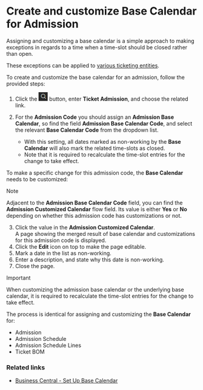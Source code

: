 # Create and customize Base Calendar for Admission

Assigning and customizing a base calendar is a simple approach to making exceptions in regards to a time when a time-slot should be closed rather than open.

These exceptions can be applied to [various ticketing entities](../explanation/BaseCalendar.md).

To create and customize the base calendar for an admission, follow the provided steps:

1. Click the ![Lightbulb that opens the Tell Me feature](../../../images/Icons/Lightbulb_icon.png "Tell Me what you want to do") button, enter **Ticket Admission**, and choose the related link.

2. For the **Admission Code** you should assign an **Admission Base Calendar**, so find the field **Admission Base Calendar Code**, and select the relevant **Base Calendar Code** from the dropdown list. 
   
    - With this setting, all dates marked as non-working by the **Base Calendar** will also mark the related time-slots as closed. 
    - Note that it is required to recalculate the time-slot entries for the change to take effect.

To make a specific change for this admission code, the **Base Calendar** needs to be customized:

> [!Note] 
> Adjacent to the **Admission Base Calendar Code** field, you can find the **Admission Customized Calendar** flow field. Its value is either **Yes** or **No** depending on whether this admission code has customizations or not.
   
3. Click the value in the **Admission Customized Calendar**.    
   A page showing the merged result of base calendar and customizations for this admission code is displayed.
4. Click the **Edit** icon on top to make the page editable.
5. Mark a date in the list as non-working.
6. Enter a description, and state why this date is non-working.
7. Close the page.

> [!Important]
> When customizing the admission base calendar or the underlying base calendar, it is required to recalculate the time-slot entries for the change to take effect.

The process is identical for assigning and customizing the **Base Calendar** for:

- Admission
- Admission Schedule
- Admission Schedule Lines
- Ticket BOM



### Related links

- [Business Central - Set Up Base Calendar](https://learn.microsoft.com/en-us/dynamics365/business-central/across-how-to-assign-base-calendars)